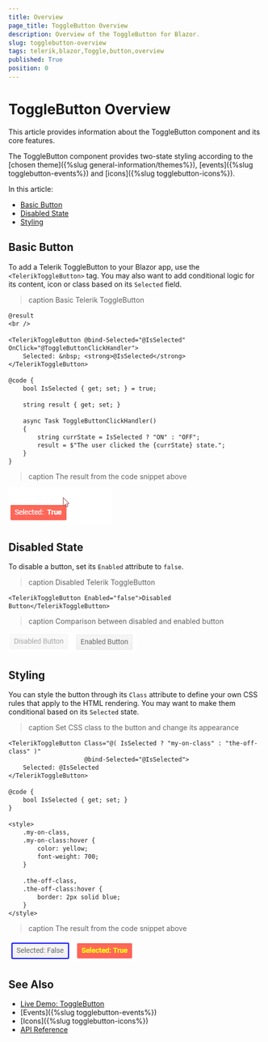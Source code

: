 ```yaml
---
title: Overview
page_title: ToggleButton Overview
description: Overview of the ToggleButton for Blazor.
slug: togglebutton-overview
tags: telerik,blazor,Toggle,button,overview
published: True
position: 0
---
```


# ToggleButton Overview

This article provides information about the ToggleButton component and its core features.

The ToggleButton component provides two-state styling according to the [chosen theme]({%slug general-information/themes%}), [events]({%slug togglebutton-events%}) and [icons]({%slug togglebutton-icons%}).

In this article:

* [Basic Button](#basic-button)
* [Disabled State](#disabled-state)
* [Styling](#styling)


## Basic Button

To add a Telerik ToggleButton to your Blazor app, use the `<TelerikToggleButton>` tag. You may also want to add conditional logic for its content, icon or class based on its `Selected` field.

>caption Basic Telerik ToggleButton

````CSHTML
@result
<br />

<TelerikToggleButton @bind-Selected="@IsSelected" OnClick="@ToggleButtonClickHandler">
    Selected: &nbsp; <strong>@IsSelected</strong>
</TelerikToggleButton>

@code {
    bool IsSelected { get; set; } = true;

    string result { get; set; }

    async Task ToggleButtonClickHandler()
    {
        string currState = IsSelected ? "ON" : "OFF";
        result = $"The user clicked the {currState} state.";
    }
}
````

>caption The result from the code snippet above

![Basic Toggle Button](images/toggle-button-overview.gif)


## Disabled State

To disable a button, set its `Enabled` attribute to `false`.

>caption Disabled Telerik ToggleButton

````CSHTML
<TelerikToggleButton Enabled="false">Disabled Button</TelerikToggleButton>
````

>caption Comparison between disabled and enabled button

![Disabled and Enabled Toggle Button](images/disabled-toggle-button.png)

## Styling

You can style the button through its `Class` attribute to define your own CSS rules that apply to the HTML rendering. You may want to make them conditional based on its `Selected` state.

>caption Set CSS class to the button and change its appearance

````CSHTML
<TelerikToggleButton Class="@( IsSelected ? "my-on-class" : "the-off-class" )"
                     @bind-Selected="@IsSelected">
    Selected: @IsSelected
</TelerikToggleButton>

@code {
    bool IsSelected { get; set; }
}

<style>
    .my-on-class,
    .my-on-class:hover {
        color: yellow;
        font-weight: 700;
    }

    .the-off-class,
    .the-off-class:hover {
        border: 2px solid blue;
    }
</style>
````

>caption The result from the code snippet above

![Toggle Button Conditional Styling](images/toggle-button-styling.png)




## See Also

  * [Live Demo: ToggleButton](https://demos.telerik.com/blazor-ui/togglebutton/index)
  * [Events]({%slug togglebutton-events%})
  * [Icons]({%slug togglebutton-icons%})
  * [API Reference](https://docs.telerik.com/blazor-ui/api/Telerik.Blazor.Components.TelerikToggleButton)
   
